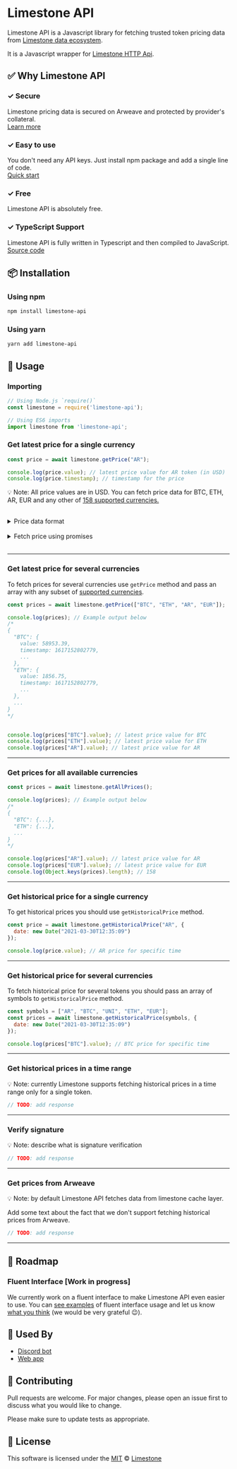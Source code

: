 # Limestone API

Limestone API is a Javascript library for fetching trusted token pricing data from [Limestone data ecosystem](https://github.com/limestone-finance/limestone/blob/master/README.md).

It is a Javascript wrapper for [Limestone HTTP Api](docs/HTTP_API.md).

## ✅ Why Limestone API
### ✓ Secure
Limestone pricing data is secured on Arweave and protected by provider's collateral.  
[Learn more](https://github.com/limestone-finance/limestone/blob/master/README.md)

### ✓ Easy to use
You don't need any API keys. Just install npm package and add a single line of code.  
[Quick start](docs/QUICK_START.md)

### ✓ Free
Limestone API is absolutely free.

### ✓ TypeScript Support
Limestone API is fully written in Typescript and then compiled to JavaScript.  
[Source code](https://github.com/limestone-finance/limestone-api)

## 📦 Installation

### Using npm
```bash
npm install limestone-api
```

### Using yarn
```bash
yarn add limestone-api
```

## 🤖 Usage

### Importing

```js
// Using Node.js `require()`
const limestone = require('limestone-api');

// Using ES6 imports
import limestone from 'limestone-api';

```

### Get latest price for a single currency
```js
const price = await limestone.getPrice("AR");

console.log(price.value); // latest price value for AR token (in USD)
console.log(price.timestamp); // timestamp for the price
```
💡 Note: All price values are in USD. You can fetch price data for BTC, ETH, AR, EUR and any other of [ 158 supported currencies.](docs/ALL_SUPPORTED_CURRENCIES.md)

<br/>

<details>
  <summary>Price data format</summary>

  ```js
  {
    value: 123.23, // Number: Price value in USD
    timestamp: 1617146511173, // Number: Timestamp (ms) for price
    provider: "I-5rWUehEv-MjdK9gFw09RxfSLQX9DIHxG614Wf8qo0", // String: Provider arweave address
    permawebTx: "V8FUU0BG4kVOJwKWHzgkn1aEFm-eanhqqEXfPFY7pmI", // String: Arweave transaction id
    version: "0.2", // String: Limestone version
    source: {"coingecko": 123,"sushiswap": 123.23,"uniswap": 123.35}, // Object: Price from different sources
    signature: "KWHzgkn1a...", // String: price signature
    providerPublicKey: "fPFY7pm..." // String: Provider public key
  }
  ```
  - signature
  - providerPublicKey
</details>

<br/>

<details>
  <summary>Fetch price using promises</summary>

  ```js
  // As async/await is only a syntactic sugar on Javascript
  // Promises you can use them in a "standard" way
  const price = limestone.getPrice("AR").then((price) => {
    console.log(price.value); // latest price value for AR token
  });
  ```
</details>
<br/>

----------------------------------------------

### Get latest price for several currencies
To fetch prices for several currencies use `getPrice` method and pass an array with any subset of [supported currencies](docs/ALL_SUPPORTED_CURRENCIES.md).
```js
const prices = await limestone.getPrice(["BTC", "ETH", "AR", "EUR"]);

console.log(prices); // Example output below
/*
{
  "BTC": {
    value: 58953.39,
    timestamp: 1617152802779,
    ...
  },
  "ETH": {
    value: 1856.75,
    timestamp: 1617152802779,
    ...
  },
  ...
}
*/


console.log(prices["BTC"].value); // latest price value for BTC
console.log(prices["ETH"].value); // latest price value for ETH
console.log(prices["AR"].value); // latest price value for AR

```

----------------------------------------------

### Get prices for all available currencies
```js
const prices = await limestone.getAllPrices();

console.log(prices); // Example output below
/*
{
  "BTC": {...},
  "ETH": {...},
  ...
}
*/

console.log(prices["AR"].value); // latest price value for AR
console.log(prices["EUR"].value); // latest price value for EUR
console.log(Object.keys(prices).length); // 158
```

----------------------------------------------

### Get historical price for a single currency
To get historical prices you should use `getHistoricalPrice` method.
```js
const price = await limestone.getHistoricalPrice("AR", {
  date: new Date("2021-03-30T12:35:09")
});

console.log(price.value); // AR price for specific time
```

----------------------------------------------

### Get historical price for several currencies
To fetch historical price for several tokens you should pass an array of symbols to `getHistoricalPrice` method.
```js
const symbols = ["AR", "BTC", "UNI", "ETH", "EUR"];
const prices = await limestone.getHistoricalPrice(symbols, {
  date: new Date("2021-03-30T12:35:09")
});

console.log(prices["BTC"].value); // BTC price for specific time
```

----------------------------------------------

### Get historical prices in a time range
💡 Note: currently Limestone supports fetching historical prices in a time range only for a single token.
```js
// TODO: add response
```

----------------------------------------------

### Verify signature
💡 Note: describe what is signature verification
```js
// TODO: add response
```

----------------------------------------------

### Get prices from Arweave
💡 Note: by default Limestone API fetches data from limestone cache layer.

Add some text about the fact that we don't support fetching historical prices from Arweave.

```js
// TODO: add response
```

----------------------------------------------

## 📅 Roadmap

### Fluent Interface [Work in progress]
We currently work on a fluent interface to make Limestone API even easier to use.
You can [see examples](examples/fluent-api/example.js) of fluent interface usage and let us know [what you think](mailto:dev@limestone.finance) (we would be very grateful 😉).

## 🚀 Used By
- [Discord bot](examples/discord-bot)
- [Web app](https://github.com/limestone-finance/limestone)

## 💬 Contributing
Pull requests are welcome. For major changes, please open an issue first to discuss what you would like to change.

Please make sure to update tests as appropriate.

## 📜 License
This software is licensed under the [MIT](https://choosealicense.com/licenses/mit/) © [Limestone](https://github.com/limestone-finance)
